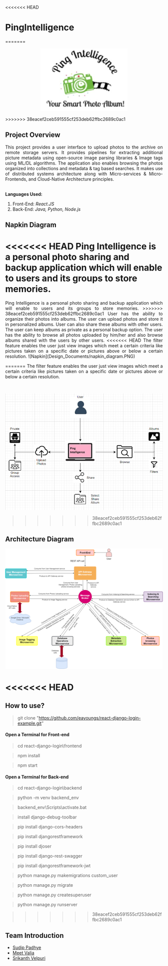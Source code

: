 <<<<<<< HEAD
# PingIntelligence
=======
<p align="center">
  <img width="280" height="200"
  src="Design_Documents/Logo/logo.JPG">
</p>
>>>>>>> 38eacef2ceb591555cf253deb62ffbc2689c0ac1

## Project Overview

<div style="text-align: justify"> This project provides a user interface to upload photos to the archive on remote storage servers. It provides pipelines for extracting additional picture metadata using open-source image parsing libraries & Image tags using ML/DL algorithms. The application also enables browsing the photos organized into collections and metadata & tag based searches. It makes use of distributed systems architecture along with Micro-services & Micro-Frontends, and Cloud-Native Architecture principles.</div></br>

<b>Languages Used:</b>
1. Front-End: <i> React.JS </i>
2. Back-End: <i> Java, Python, Node.js </i>


## Napkin Diagram
<<<<<<< HEAD
Ping Intelligence is a personal photo sharing and backup application which will enable to users and its groups to store memories.
=======

<div style="text-align: justify"> Ping Intelligence is a personal photo sharing and backup application which will enable to users and its groups to store memories.
>>>>>>> 38eacef2ceb591555cf253deb62ffbc2689c0ac1
User has the ability to organize their photos into albums.
The user can upload photos and store it in personalized albums. User can also share these albums with other users.
The user can keep albums as private as a personal backup option.
The user has the ability to browse all photos uploaded by him/her and also browse albums shared with the users by other users.
<<<<<<< HEAD
The filter feature enables the user just view images which meet a certain criteria like pictures taken on a specific date or pictures above or below a certain resolution.
![Napkin](Design_Documents/napkin_diagram.PNG)

=======
The filter feature enables the user just view images which meet a certain criteria like pictures taken on a specific date or pictures above or below a certain resolution.</div></br>

![Napkin](Design_Documents/napkin_diagram.PNG)
>>>>>>> 38eacef2ceb591555cf253deb62ffbc2689c0ac1

## Architecture Diagram
![Architecture](Design_Documents/architecture.png)

<<<<<<< HEAD
=======
## How to use?
> git clone "https://github.com/eayoungs/react-django-login-example.git"

#### Open a Terminal for Front-end

> cd react-django-login\frontend

> npm install

> npm start

#### Open a Terminal for Back-end

> cd react-django-login\backend

> python -m venv backend_env

> backend_env\Scripts\activate.bat

> install django-debug-toolbar

> pip install django-cors-headers

> pip install djangorestframework

> pip install djoser

> pip install django-rest-swagger

> pip install djangorestframework-jwt

> python manage.py makemigrations custom_user

> python manage.py migrate

> python manage.py createsuperuser

> python manage.py runserver

>>>>>>> 38eacef2ceb591555cf253deb62ffbc2689c0ac1

## Team Introduction

- [Sudip Padhye](https://www.linkedin.com/in/sudippadhye/)
- [Meet Valia](https://www.linkedin.com/in/meet-valia)
- [Srikanth Velpuri](https://in.linkedin.com/in/srikanth-velpuri-706314100)
